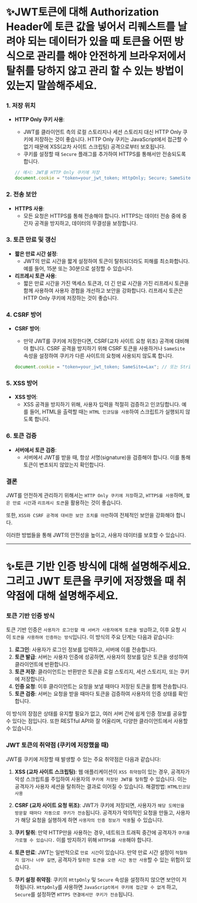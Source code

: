 # ✨JWT토큰에 대해 Authorization Header에 토큰 값을 넣어서 리퀘스트를 날려야 되는 데이터가 있을 때 토큰을 어떤 방식으로 관리를 해야 안전하게 브라우저에서 탈취를 당하지 않고 관리 할 수 있는 방법이 있는지 말씀해주세요.

### 1. 저장 위치

- **HTTP Only 쿠키 사용**:

  - JWT를 클라이언트 측의 로컬 스토리지나 세션 스토리지 대신 HTTP Only 쿠키에 저장하는 것이 좋습니다. HTTP Only 쿠키는 JavaScript에서 접근할 수 없기 때문에 XSS(교차 사이트 스크립팅) 공격으로부터 보호됩니다.
  - 쿠키를 설정할 때 `Secure` 플래그를 추가하여 HTTPS를 통해서만 전송되도록 합니다.

  ```javascript
  // 예시: JWT를 HTTP Only 쿠키에 저장
  document.cookie = "token=your_jwt_token; HttpOnly; Secure; SameSite=Strict";
  ```

### 2. 전송 보안

- **HTTPS 사용**:
  - 모든 요청은 HTTPS를 통해 전송해야 합니다. HTTPS는 데이터 전송 중에 중간자 공격을 방지하고, 데이터의 무결성을 보장합니다.

### 3. 토큰 만료 및 갱신

- **짧은 만료 시간 설정**:
  - JWT의 만료 시간을 짧게 설정하여 토큰이 탈취되더라도 피해를 최소화합니다. 예를 들어, 15분 또는 30분으로 설정할 수 있습니다.
- **리프레시 토큰 사용**:
  - 짧은 만료 시간을 가진 액세스 토큰과, 더 긴 만료 시간을 가진 리프레시 토큰을 함께 사용하여 사용자 경험을 개선하고 보안을 강화합니다. 리프레시 토큰은 HTTP Only 쿠키에 저장하는 것이 좋습니다.

### 4. CSRF 방어

- **CSRF 방어**:

  - 만약 JWT를 쿠키에 저장한다면, CSRF(교차 사이트 요청 위조) 공격에 대비해야 합니다. CSRF 공격을 방지하기 위해 CSRF 토큰을 사용하거나 `SameSite` 속성을 설정하여 쿠키가 다른 사이트의 요청에 사용되지 않도록 합니다.

  ```javascript
  document.cookie = "token=your_jwt_token; SameSite=Lax"; // 또는 Strict
  ```

### 5. XSS 방어

- **XSS 방어**:
  - XSS 공격을 방지하기 위해, 사용자 입력을 적절히 검증하고 인코딩합니다. 예를 들어, HTML을 출력할 때는 `HTML 인코딩을 사용`하여 스크립트가 실행되지 않도록 합니다.

### 6. 토큰 검증

- **서버에서 토큰 검증**:
  - 서버에서 JWT를 받을 때, 항상 서명(signature)을 검증해야 합니다. 이를 통해 토큰이 변조되지 않았는지 확인합니다.

### 결론

JWT를 안전하게 관리하기 위해서는 `HTTP Only 쿠키에 저장`하고, `HTTPS를 사용`하며, `짧은 만료 시간`과 `리프레시 토큰`을 활용하는 것이 좋습니다.

또한, `XSS와 CSRF 공격에 대비한 보안 조치를 마련`하여 전체적인 보안을 강화해야 합니다.

이러한 방법들을 통해 JWT의 안전성을 높이고, 사용자 데이터를 보호할 수 있습니다.

<hr/>

# ✨토큰 기반 인증 방식에 대해 설명해주세요. 그리고 JWT 토큰을 쿠키에 저장했을 때 취약점에 대해 설명해주세요.

### 토큰 기반 인증 방식

토큰 기반 인증은 `사용자가 로그인할 때 서버가 사용자에게 토큰을 발급`하고, 이후 요청 시 이 `토큰을 사용하여 인증하는 방식`입니다. 이 방식의 주요 단계는 다음과 같습니다:

1. **로그인**: 사용자가 로그인 정보를 입력하고, 서버에 이를 전송합니다.
2. **토큰 발급**: 서버는 사용자 인증에 성공하면, 사용자의 정보를 담은 토큰을 생성하여 클라이언트에 반환합니다.
3. **토큰 저장**: 클라이언트는 반환받은 토큰을 로컬 스토리지, 세션 스토리지, 또는 쿠키에 저장합니다.
4. **인증 요청**: 이후 클라이언트는 요청을 보낼 때마다 저장된 토큰을 함께 전송합니다.
5. **토큰 검증**: 서버는 요청을 받을 때마다 토큰을 검증하여 사용자의 인증 상태를 확인합니다.

이 방식의 장점은 상태를 유지할 필요가 없고, 여러 서버 간에 쉽게 인증 정보를 공유할 수 있다는 점입니다. 또한 RESTful API와 잘 어울리며, 다양한 클라이언트에서 사용할 수 있습니다.

### JWT 토큰의 취약점 (쿠키에 저장했을 때)

JWT를 쿠키에 저장할 때 발생할 수 있는 주요 취약점은 다음과 같습니다:

1. **XSS (교차 사이트 스크립팅)**: 웹 애플리케이션이 `XSS 취약점`이 있는 경우, 공격자가 악성 스크립트를 주입하여 사용자의 `쿠키에 저장된 JWT를 탈취`할 수 있습니다. 이는 공격자가 사용자 세션을 탈취하는 결과로 이어질 수 있습니다. 해결방법: `HTML인코딩 사용`

2. **CSRF (교차 사이트 요청 위조)**: JWT가 쿠키에 저장되면, 사용자가 `해당 도메인을 방문할 때마다 자동으로 쿠키가 전송`됩니다. 공격자가 악의적인 요청을 만들고, 사용자가 해당 요청을 실행하게 하면 `사용자의 인증 정보가 악용`될 수 있습니다.

3. **쿠키 탈취**: 만약 HTTP만을 사용하는 경우, 네트워크 트래픽 중간에 공격자가 `쿠키를 가로챌 수 있습니다.` 이를 방지하기 위해 `HTTPS를 사용`해야 합니다.

4. **토큰 만료**: JWT는 일반적으로 `만료 시간`이 있습니다. 만약 만료 시간 설정이 `적절하지 않거나 너무 길면`, 공격자가 `탈취한 토큰을 오랜 시간 동안 사용`할 수 있는 위험이 있습니다.

5. **쿠키 설정 취약점**: 쿠키의 `HttpOnly` 및 `Secure` 속성을 설정하지 않으면 보안이 저하됩니다. `HttpOnly`를 사용하면 `JavaScript에서 쿠키에 접근할 수 없게` 하고, `Secure`를 설정하면 `HTTPS 연결에서만 쿠키가 전송`됩니다.

